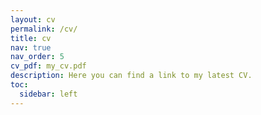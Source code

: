 ```yaml
---
layout: cv
permalink: /cv/
title: cv
nav: true
nav_order: 5
cv_pdf: my_cv.pdf
description: Here you can find a link to my latest CV.
toc:
  sidebar: left
---
```

